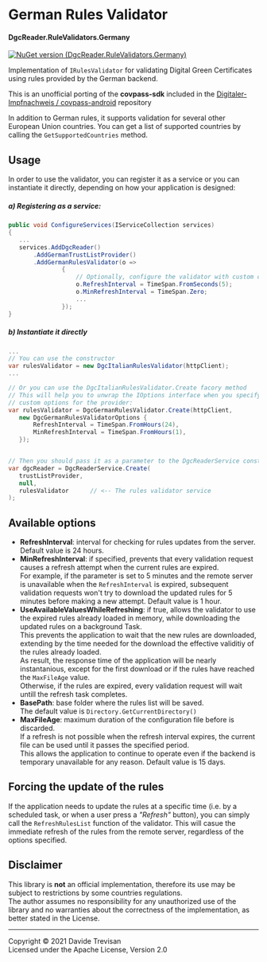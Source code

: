 ﻿# German Rules Validator
#### DgcReader.RuleValidators.Germany 

[![NuGet version (DgcReader.RuleValidators.Germany)](https://img.shields.io/nuget/vpre/DgcReader.RuleValidators.Germany)](https://www.nuget.org/packages/DgcReader.RuleValidators.Germany/)

Implementation of `IRulesValidator` for validating Digital Green Certificates using rules provided by the German backend.

This is an unofficial porting of the **covpass-sdk** included in the [Digitaler-Impfnachweis / covpass-android](https://github.com/Digitaler-Impfnachweis/covpass-android) repository  

In addition to German rules, it supports validation for several other European Union countries. You can get a list of supported countries by calling the `GetSupportedCountries` method.

## Usage

In order to use the validator, you can register it as a service or you can instantiate it directly, depending on how your application is designed:

##### a) Registering as a service:
 ``` csharp
public void ConfigureServices(IServiceCollection services)
{
    ...
    services.AddDgcReader()
        .AddGermanTrustListProvider()
        .AddGermanRulesValidator(o =>
                {
                    // Optionally, configure the validator with custom options
                    o.RefreshInterval = TimeSpan.FromSeconds(5);
                    o.MinRefreshInterval = TimeSpan.Zero;
                    ...
                });
}
```

##### b) Instantiate it directly
 ``` csharp
...
// You can use the constructor
var rulesValidator = new DgcItalianRulesValidator(httpClient);
...

// Or you can use the DgcItalianRulesValidator.Create facory method
// This will help you to unwrap the IOptions interface when you specify 
// custom options for the provider:
var rulesValidator = DgcGermanRulesValidator.Create(httpClient, 
    new DgcGermanRulesValidatorOptions {
        RefreshInterval = TimeSpan.FromHours(24),
        MinRefreshInterval = TimeSpan.FromHours(1),
    });


// Then you should pass it as a parameter to the DgcReaderService constructor:
var dgcReader = DgcReaderService.Create(
    trustListProvider, 
    null,
    rulesValidator      // <-- The rules validator service
);

```


## Available options

- **RefreshInterval**: interval for checking for rules updates from the server. Default value is 24 hours.
- **MinRefreshInterval**: if specified, prevents that every validation request causes a refresh attempt when the current rules are expired.  
For example, if the parameter is set to 5 minutes and the remote server is unavailable when the `RefreshInterval` is expired, subsequent validation requests won't try to download the updated rules for 5 minutes before making a new attempt. 
Default value is 1 hour.
- **UseAvailableValuesWhileRefreshing**: if true, allows the validator to use the expired rules already loaded in memory, while downloading the updated rules on a background Task.  
This prevents the application to wait that the new rules are downloaded, extending by the time needed for the download the effective validitiy of the rules already loaded.  
As result, the response time of the application will be nearly instantanious, except for the first download or if the rules have reached the `MaxFileAge` value.  
Otherwise, if the rules are expired, every validation request will wait untill the refresh task completes.
- **BasePath**: base folder where the rules list will be saved.  
The default value is `Directory.GetCurrentDirectory()`
- **MaxFileAge**: maximum duration of the configuration file before is discarded.  
If a refresh is not possible when the refresh interval expires, the current file can be used until it passes the specified period.  
This allows the application to continue to operate even if the backend is temporary unavailable for any reason.
Default value is 15 days.


## Forcing the update of the rules
If the application needs to update the rules at a specific time (i.e. by a scheduled task, or when a user press a *"Refresh"* button), you can simply call the `RefreshRulesList` function of the validator.
This will casue the immediate refresh of the rules from the remote server, regardless of the options specified.

## Disclaimer
This library is **not** an official implementation, therefore its use may be subject to restrictions by some countries regulations.  
The author assumes no responsibility for any unauthorized use of the library and no warranties about the correctness of the implementation, as better stated in the License.

------
Copyright &copy; 2021 Davide Trevisan  
Licensed under the Apache License, Version 2.0
